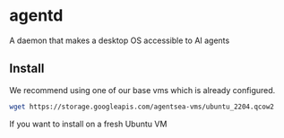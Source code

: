 # agentd

A daemon that makes a desktop OS accessible to AI agents

## Install

We recommend using one of our base vms which is already configured.

```bash
wget https://storage.googleapis.com/agentsea-vms/ubuntu_2204.qcow2
```

If you want to install on a fresh Ubuntu VM

```bash

```

